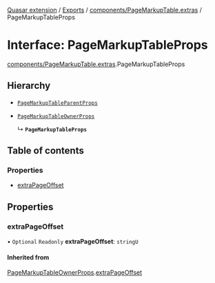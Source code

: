 [Quasar extension](../index.md) / [Exports](../modules.md) / [components/PageMarkupTable.extras](../modules/components_PageMarkupTable_extras.md) / PageMarkupTableProps

# Interface: PageMarkupTableProps

[components/PageMarkupTable.extras](../modules/components_PageMarkupTable_extras.md).PageMarkupTableProps

## Hierarchy

- [`PageMarkupTableParentProps`](../modules/components_PageMarkupTable_extras.md#pagemarkuptableparentprops)

- [`PageMarkupTableOwnerProps`](components_PageMarkupTable_extras.PageMarkupTableOwnerProps.md)

  ↳ **`PageMarkupTableProps`**

## Table of contents

### Properties

- [extraPageOffset](components_PageMarkupTable_extras.PageMarkupTableProps.md#extrapageoffset)

## Properties

### extraPageOffset

• `Optional` `Readonly` **extraPageOffset**: `stringU`

#### Inherited from

[PageMarkupTableOwnerProps](components_PageMarkupTable_extras.PageMarkupTableOwnerProps.md).[extraPageOffset](components_PageMarkupTable_extras.PageMarkupTableOwnerProps.md#extrapageoffset)
